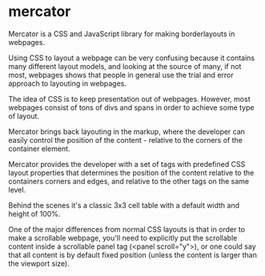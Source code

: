 mercator
========
Mercator is a CSS and JavaScript library for making borderlayouts in webpages.

Using CSS to layout a webpage can be very confusing because it contains many different layout models, and looking at the source of many, if not most, webpages shows that people in general use the trial and error approach to layouting in webpages.

The idea of CSS is to keep presentation out of webpages.  However, most webpages consist of tons of divs and spans in order to achieve some type of layout.

Mercator brings back layouting in the markup, where the developer can easily control the position of the content - relative to the corners of the container element.

Mercator provides the developer with a set of tags with predefined CSS layout properties that determines the position of the content relative to the containers corners and edges, and relative to the other tags on the same level.

Behind the scenes it's a classic 3x3 cell table with a default width and height of 100%.

One of the major differences from normal CSS layouts is that in order to make a scrollable webpage, you'll need to explicitly put the scrollable content inside a scrollable panel tag (&lt;panel scroll="y"&gt;), or one could say that all content is by default fixed position (unless the content is larger than the viewport size).
